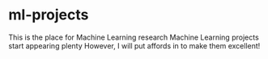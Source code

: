 # ml-projects
This is the place for Machine Learning research
Machine Learning projects start appearing plenty
However, I will put affords in to make them excellent!
